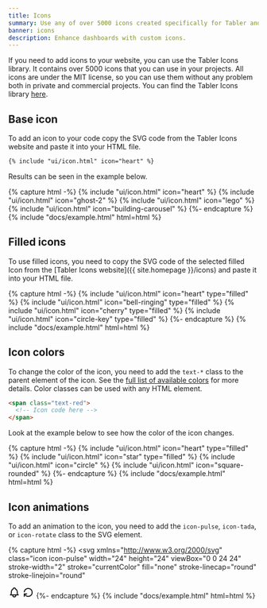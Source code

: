 ```yaml
---
title: Icons
summary: Use any of over 5000 icons created specifically for Tabler and make your dashboard look even more attractive. All icons are under MIT license, so you can use them without any problem both in private and commercial projects.
banner: icons
description: Enhance dashboards with custom icons.
---
```


If you need to add icons to your website, you can use the Tabler Icons library. It contains over 5000 icons that you can use in your projects. All icons are under the MIT license, so you can use them without any problem both in private and commercial projects. You can find the Tabler Icons library [here](https://tabler-icons.io/).

## Base icon

To add an icon to your code copy the SVG code from the Tabler Icons website and paste it into your HTML file.

```html
{% include "ui/icon.html" icon="heart" %}
```

Results can be seen in the example below.

{% capture html -%}
{% include "ui/icon.html" icon="heart" %}
{% include "ui/icon.html" icon="ghost-2" %}
{% include "ui/icon.html" icon="lego" %}
{% include "ui/icon.html" icon="building-carousel" %}
{%- endcapture %}
{% include "docs/example.html" html=html %}

## Filled icons

To use filled icons, you need to copy the SVG code of the selected filled Icon from the [Tabler Icons website]({{ site.homepage }}/icons) and paste it into your HTML file.

{% capture html -%}
{% include "ui/icon.html" icon="heart" type="filled" %}
{% include "ui/icon.html" icon="bell-ringing" type="filled" %}
{% include "ui/icon.html" icon="cherry" type="filled" %}
{% include "ui/icon.html" icon="circle-key" type="filled" %}
{%- endcapture %}
{% include "docs/example.html" html=html %}

## Icon colors

To change the color of the icon, you need to add the `text-*` class to the parent element of the icon. See the [full list of available colors](/ui/base/colors) for more details. Color classes can be used with any HTML element.

```html
<span class="text-red">
  <!-- Icon code here -->
</span>
```

Look at the example below to see how the color of the icon changes.

{% capture html -%}
<span class="text-red">
  {% include "ui/icon.html" icon="heart" type="filled" %}
</span>
<span class="text-yellow">
  {% include "ui/icon.html" icon="star" type="filled" %}
</span>
<span class="text-blue">
  {% include "ui/icon.html" icon="circle" %}
</span>
<span class="text-green">
  {% include "ui/icon.html" icon="square-rounded" %}
</span>
{%- endcapture %}
{% include "docs/example.html" html=html %}

## Icon animations

To add an animation to the icon, you need to add the `icon-pulse`, `icon-tada`, or `icon-rotate` class to the SVG element.

{% capture html -%}
<svg
  xmlns="http://www.w3.org/2000/svg"
  class="icon icon-pulse"
  width="24"
  height="24"
  viewBox="0 0 24 24"
  stroke-width="2"
  stroke="currentColor"
  fill="none"
  stroke-linecap="round"
  stroke-linejoin="round"
>
  <path stroke="none" d="M0 0h24v24H0z" fill="none" />
  <path d="M19.5 12.572l-7.5 7.428l-7.5 -7.428m0 0a5 5 0 1 1 7.5 -6.566a5 5 0 1 1 7.5 6.572" />
</svg>
<svg
  xmlns="http://www.w3.org/2000/svg"
  class="icon icon-tada"
  width="24"
  height="24"
  viewBox="0 0 24 24"
  stroke-width="2"
  stroke="currentColor"
  fill="none"
  stroke-linecap="round"
  stroke-linejoin="round"
>
  <path stroke="none" d="M0 0h24v24H0z" fill="none" />
  <path
    d="M10 5a2 2 0 0 1 4 0a7 7 0 0 1 4 6v3a4 4 0 0 0 2 3h-16a4 4 0 0 0 2 -3v-3a7 7 0 0 1 4 -6"
  />
  <path d="M9 17v1a3 3 0 0 0 6 0v-1" />
</svg>
<svg
  xmlns="http://www.w3.org/2000/svg"
  class="icon icon-rotate"
  width="24"
  height="24"
  viewBox="0 0 24 24"
  stroke-width="2"
  stroke="currentColor"
  fill="none"
  stroke-linecap="round"
  stroke-linejoin="round"
>
  <path stroke="none" d="M0 0h24v24H0z" fill="none" />
  <path d="M4.05 11a8 8 0 1 1 .5 4m-.5 5v-5h5" />
</svg>
{%- endcapture %}
{% include "docs/example.html" html=html %}

